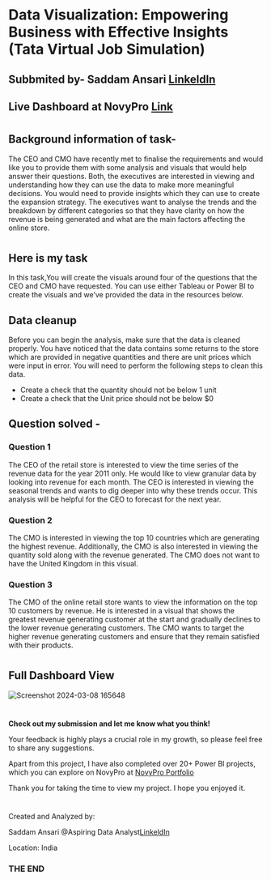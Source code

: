 # Data Visualization: Empowering Business with Effective Insights (Tata Virtual Job Simulation)
## Subbmited by- Saddam Ansari [LinkeldIn](https://www.linkedin.com/in/saddam-ansari-dataanalyst)

## Live Dashboard at NovyPro [Link](https://www.novypro.com/project/tata-job-simulation-task-by-saddam-ansari)

#
## Background information of task-

The CEO and CMO have recently met to finalise the requirements and would like you to provide them with some analysis and visuals that would help answer their questions. Both, the executives are interested in viewing and understanding how they can use the data to make more meaningful decisions. You would need to provide insights which they can use to create the expansion strategy. The executives want to analyse the trends and the breakdown by different categories so that they have clarity on how the revenue is being generated and what are the main factors affecting the online store.

#
## Here is my task
In this task,You will create the visuals around four of the questions that the CEO and CMO have requested. You can use either Tableau or Power BI to create the visuals and we’ve provided the data in the resources below. 

## Data cleanup 
﻿Before you can begin the analysis, make sure that the data is cleaned properly. You have noticed that the data contains some returns to the store which are provided in negative quantities and there are unit prices which were input in error. You will need to perform the following steps to clean this data.

 * Create a check that the quantity should not be below 1 unit
 * Create a check that the Unit price should not be below $0

## Question solved -

### Question 1
The CEO of the retail store is interested to view the time series of the revenue data for the year 2011 only. He would like to view granular data by looking into revenue for each month. The CEO is interested in viewing the seasonal trends and wants to dig deeper into why these trends occur. This analysis will be helpful for the CEO to forecast for the next year.

### Question 2
The CMO is interested in viewing the top 10 countries which are generating the highest revenue. Additionally, the CMO is also interested in viewing the quantity sold along with the revenue generated. The CMO does not want to have the United Kingdom in this visual.

### Question 3
The CMO of the online retail store wants to view the information on the top 10 customers by revenue. He is interested in a visual that shows the greatest revenue generating customer at the start and gradually declines to the lower revenue generating customers. The CMO wants to target the higher revenue generating customers and ensure that they remain satisfied with their products.

#
## Full Dashboard View

![Screenshot 2024-03-08 165648](https://github.com/user-saddam123/Data-Visualization-Empowering-Business-with-Effective-Insights-Tata-Virtual-Job-Simulation-/assets/123800896/0c0cf7c3-cea0-4f67-b95b-012af1e88cb2)

#

**Check out my submission and let me know what you think!**

Your feedback is highly plays a crucial role in my growth, so please feel free to share any suggestions.

Apart from this project, I have also completed over 20+ Power BI projects, which you can explore on NovyPro at [NovyPro Portfolio](https://www.novypro.com/profile_projects/saddamansari)

Thank you for taking the time to view my project. I hope you enjoyed it.

#

Created and Analyzed by:

Saddam Ansari @Aspiring Data Analyst[LinkeldIn](https://www.linkedin.com/in/saddam-ansari-dataanalyst)

Location: India

### THE END
